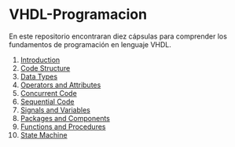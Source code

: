 # VHDL-Programacion
En este repositorio encontraran diez cápsulas para comprender los fundamentos de programación en lenguaje VHDL. 

1. [Introduction]()
2. [Code Structure]()
3. [Data Types]()
4. [Operators and Attributes]()
5. [Concurrent Code]()
6. [Sequential Code]()
7. [Signals and Variables]()
8. [Packages and Components]()
9. [Functions and Procedures]()
10. [State Machine]()

